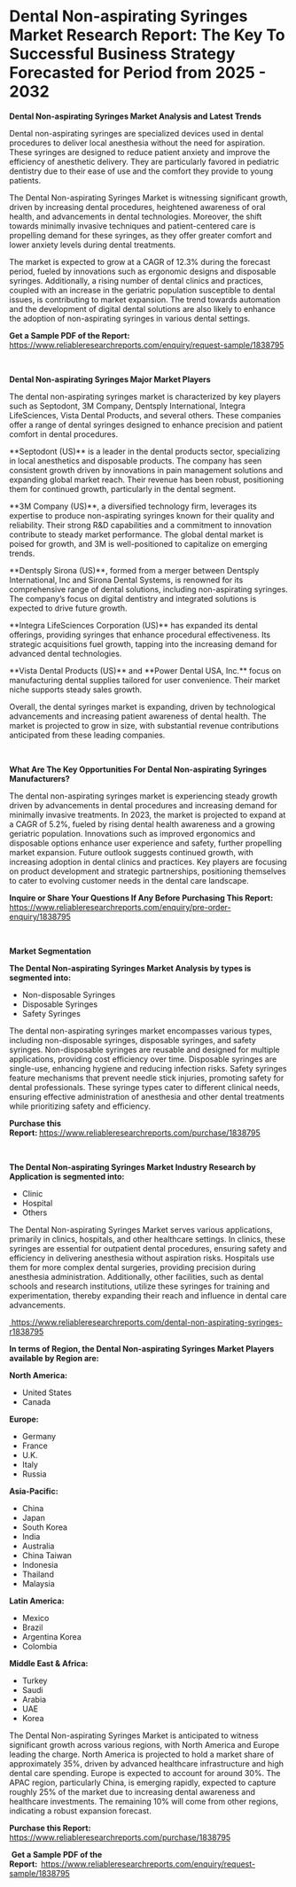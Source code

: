 <p><h1>Dental Non-aspirating Syringes Market Research Report: The Key To Successful Business Strategy Forecasted for Period from 2025 - 2032</h1></p><p><strong>Dental Non-aspirating Syringes Market Analysis and Latest Trends</strong></p>
<p><p>Dental non-aspirating syringes are specialized devices used in dental procedures to deliver local anesthesia without the need for aspiration. These syringes are designed to reduce patient anxiety and improve the efficiency of anesthetic delivery. They are particularly favored in pediatric dentistry due to their ease of use and the comfort they provide to young patients.</p><p>The Dental Non-aspirating Syringes Market is witnessing significant growth, driven by increasing dental procedures, heightened awareness of oral health, and advancements in dental technologies. Moreover, the shift towards minimally invasive techniques and patient-centered care is propelling demand for these syringes, as they offer greater comfort and lower anxiety levels during dental treatments.</p><p>The market is expected to grow at a CAGR of 12.3% during the forecast period, fueled by innovations such as ergonomic designs and disposable syringes. Additionally, a rising number of dental clinics and practices, coupled with an increase in the geriatric population susceptible to dental issues, is contributing to market expansion. The trend towards automation and the development of digital dental solutions are also likely to enhance the adoption of non-aspirating syringes in various dental settings.</p></p>
<p><strong>Get a Sample PDF of the Report:&nbsp;</strong> <a href="https://www.reliableresearchreports.com/enquiry/request-sample/1838795?utm_campaign=3296&utm_medium=2&utm_source=Github&utm_content=ia&utm_term=14042025&utm_id=dental-non-aspirating-syringes">https://www.reliableresearchreports.com/enquiry/request-sample/1838795</a></p>
<p>&nbsp;</p>
<p><strong>Dental Non-aspirating Syringes Major Market Players</strong></p>
<p><p>The dental non-aspirating syringes market is characterized by key players such as Septodont, 3M Company, Dentsply International, Integra LifeSciences, Vista Dental Products, and several others. These companies offer a range of dental syringes designed to enhance precision and patient comfort in dental procedures.</p><p>**Septodont (US)** is a leader in the dental products sector, specializing in local anesthetics and disposable products. The company has seen consistent growth driven by innovations in pain management solutions and expanding global market reach. Their revenue has been robust, positioning them for continued growth, particularly in the dental segment.</p><p>**3M Company (US)**, a diversified technology firm, leverages its expertise to produce non-aspirating syringes known for their quality and reliability. Their strong R&D capabilities and a commitment to innovation contribute to steady market performance. The global dental market is poised for growth, and 3M is well-positioned to capitalize on emerging trends.</p><p>**Dentsply Sirona (US)**, formed from a merger between Dentsply International, Inc and Sirona Dental Systems, is renowned for its comprehensive range of dental solutions, including non-aspirating syringes. The company’s focus on digital dentistry and integrated solutions is expected to drive future growth.</p><p>**Integra LifeSciences Corporation (US)** has expanded its dental offerings, providing syringes that enhance procedural effectiveness. Its strategic acquisitions fuel growth, tapping into the increasing demand for advanced dental technologies.</p><p>**Vista Dental Products (US)** and **Power Dental USA, Inc.** focus on manufacturing dental supplies tailored for user convenience. Their market niche supports steady sales growth.</p><p>Overall, the dental syringes market is expanding, driven by technological advancements and increasing patient awareness of dental health. The market is projected to grow in size, with substantial revenue contributions anticipated from these leading companies.</p></p>
<p>&nbsp;</p>
<p><strong>What Are The Key Opportunities For Dental Non-aspirating Syringes Manufacturers?</strong></p>
<p><p>The dental non-aspirating syringes market is experiencing steady growth driven by advancements in dental procedures and increasing demand for minimally invasive treatments. In 2023, the market is projected to expand at a CAGR of 5.2%, fueled by rising dental health awareness and a growing geriatric population. Innovations such as improved ergonomics and disposable options enhance user experience and safety, further propelling market expansion. Future outlook suggests continued growth, with increasing adoption in dental clinics and practices. Key players are focusing on product development and strategic partnerships, positioning themselves to cater to evolving customer needs in the dental care landscape.</p></p>
<p><strong>Inquire or Share Your Questions If Any Before Purchasing This Report:</strong> <a href="https://www.reliableresearchreports.com/enquiry/pre-order-enquiry/1838795?utm_campaign=3296&utm_medium=2&utm_source=Github&utm_content=ia&utm_term=14042025&utm_id=dental-non-aspirating-syringes">https://www.reliableresearchreports.com/enquiry/pre-order-enquiry/1838795</a></p>
<p>&nbsp;</p>
<p><strong>Market Segmentation</strong></p>
<p><strong>The Dental Non-aspirating Syringes Market Analysis by types is segmented into:</strong></p>
<p><ul><li>Non-disposable Syringes</li><li>Disposable Syringes</li><li>Safety Syringes</li></ul></p>
<p><p>The dental non-aspirating syringes market encompasses various types, including non-disposable syringes, disposable syringes, and safety syringes. Non-disposable syringes are reusable and designed for multiple applications, providing cost efficiency over time. Disposable syringes are single-use, enhancing hygiene and reducing infection risks. Safety syringes feature mechanisms that prevent needle stick injuries, promoting safety for dental professionals. These syringe types cater to different clinical needs, ensuring effective administration of anesthesia and other dental treatments while prioritizing safety and efficiency.</p></p>
<p><strong>Purchase this Report:&nbsp;</strong><a href="https://www.reliableresearchreports.com/purchase/1838795?utm_campaign=3296&utm_medium=2&utm_source=Github&utm_content=ia&utm_term=14042025&utm_id=dental-non-aspirating-syringes">https://www.reliableresearchreports.com/purchase/1838795</a></p>
<p>&nbsp;</p>
<p><strong>The Dental Non-aspirating Syringes Market Industry Research by Application is segmented into:</strong></p>
<p><ul><li>Clinic</li><li>Hospital</li><li>Others</li></ul></p>
<p><p>The Dental Non-aspirating Syringes Market serves various applications, primarily in clinics, hospitals, and other healthcare settings. In clinics, these syringes are essential for outpatient dental procedures, ensuring safety and efficiency in delivering anesthesia without aspiration risks. Hospitals use them for more complex dental surgeries, providing precision during anesthesia administration. Additionally, other facilities, such as dental schools and research institutions, utilize these syringes for training and experimentation, thereby expanding their reach and influence in dental care advancements.</p></p>
<p><a href="https://www.reliableresearchreports.com/dental-non-aspirating-syringes-r1838795?utm_campaign=3296&utm_medium=2&utm_source=Github&utm_content=ia&utm_term=14042025&utm_id=dental-non-aspirating-syringes">&nbsp;https://www.reliableresearchreports.com/dental-non-aspirating-syringes-r1838795</a></p>
<p><strong>In terms of Region, the Dental Non-aspirating Syringes Market Players available by Region are:</strong></p>
<p>
    <p> <strong> North America: </strong>
        <ul>
            <li>United States</li>
            <li>Canada</li>
        </ul>
        </p> 
    <p> <strong> Europe: </strong>
        <ul>
            <li>Germany</li>
            <li>France</li>
            <li>U.K.</li>
            <li>Italy</li>
            <li>Russia</li>
        </ul>
        </p> 
    <p> <strong> Asia-Pacific: </strong>
        <ul>
            <li>China</li>
            <li>Japan</li>
            <li>South Korea</li>
            <li>India</li>
            <li>Australia</li>
            <li>China Taiwan</li>
            <li>Indonesia</li>
            <li>Thailand</li>
            <li>Malaysia</li>
        </ul>
        </p> 
    <p> <strong> Latin America: </strong>
        <ul>
            <li>Mexico</li>
            <li>Brazil</li>
            <li>Argentina Korea</li>
            <li>Colombia</li>
        </ul>
        </p> 
    <p> <strong> Middle East & Africa: </strong>
        <ul>
            <li>Turkey</li>
            <li>Saudi</li>
            <li>Arabia</li>
            <li>UAE</li>
            <li>Korea</li>
        </ul>
    </p>
    </p>
<p><p>The Dental Non-aspirating Syringes Market is anticipated to witness significant growth across various regions, with North America and Europe leading the charge. North America is projected to hold a market share of approximately 35%, driven by advanced healthcare infrastructure and high dental care spending. Europe is expected to account for around 30%. The APAC region, particularly China, is emerging rapidly, expected to capture roughly 25% of the market due to increasing dental awareness and healthcare investments. The remaining 10% will come from other regions, indicating a robust expansion forecast.</p></p>
<p><strong>Purchase this Report: </strong><a href="https://www.reliableresearchreports.com/purchase/1838795?utm_campaign=3296&utm_medium=2&utm_source=Github&utm_content=ia&utm_term=14042025&utm_id=dental-non-aspirating-syringes">https://www.reliableresearchreports.com/purchase/1838795</a></p>
<p>&nbsp;<strong>Get a Sample PDF of the Report:&nbsp;&nbsp;</strong><a href="https://www.reliableresearchreports.com/enquiry/request-sample/1838795?utm_campaign=3296&utm_medium=2&utm_source=Github&utm_content=ia&utm_term=14042025&utm_id=dental-non-aspirating-syringes">https://www.reliableresearchreports.com/enquiry/request-sample/1838795</a></p>
<p><strong></strong></p>
<p><p></p><p></p><p></p></p>